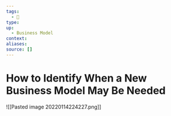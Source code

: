 ```yaml
---
tags:
  - 🚧 
type:
up:
  - Business Model
context:
aliases:
source: []
---
```


# How to Identify When a New Business Model May Be Needed

![[Pasted image 20220114224227.png]]
